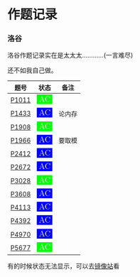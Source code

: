 # 作题记录 

### 洛谷
洛谷作题记录实在是太太太…………(一言难尽)

还不如我自己做。

|                       题号                        |                   状态                   | 备注 |
| :-----------------------------------------------: | :--------------------------------------: | :--: |
| [P1011](https://www.luogu.com.cn/record/66961787) | [![](./icon/AC1.png)](./luogu/P1011.cpp) |      |
| [P1433](https://www.luogu.com.cn/record/67013186) | [![](./icon/AC2.png)](./luogu/P1433.cpp) |论内存|
| [P1908](https://www.luogu.com.cn/record/67004590) | [![](./icon/AC1.png)](./luogu/P1908.cpp) |      |
| [P1966](https://www.luogu.com.cn/record/67008735) | [![](./icon/AC2.png)](./luogu/P1966.cpp) |要取模|
| [P2412](https://www.luogu.com.cn/record/66947425) | [![](./icon/AC2.png)](./luogu/P2412.cpp) |      |
| [P2672](https://www.luogu.com.cn/record/67263539) | [![](./icon/AC2.png)](./luogu/P2672.cpp) |      |
| [P3028](https://www.luogu.com.cn/record/67271195) | [![](./icon/AC1.png)](./luogu/P3028.cpp) |      |
| [P3608](https://www.luogu.com.cn/record/67290833) | [![](./icon/AC2.png)](./luogu/P3608.cpp) |      |
| [P4113](https://www.luogu.com.cn/record/67020396) | [![](./icon/AC2.png)](./luogu/P4113.cpp) |      |
| [P4392](https://www.luogu.com.cn/record/66959521) | [![](./icon/AC2.png)](./luogu/P4392.cpp) |      |
| [P4970](https://www.luogu.com.cn/record/66957559) | [![](./icon/AC2.png)](./luogu/P4970.cpp) |      |
| [P5677](https://www.luogu.com.cn/record/66904459) | [![](./icon/AC1.png)](./luogu/P5677.cpp) |      |

有的时候状态无法显示，可以去[镜像站](https://hub.fastgit.org/YCSHome/code/tree/main/OJ)看
